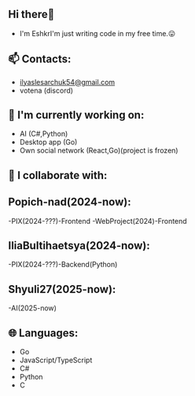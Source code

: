 ## Hi there👋
 - I'm EshkrI'm just writing code in my free time.😛

## 📫 Contacts:
 - ilyaslesarchuk54@gmail.com 
 - votena (discord)

## 🔧 I'm currently working on:
 - AI (C#,Python)
 - Desktop app (Go)
 - Own social network (React,Go)(project is frozen) 

## 🍈 I collaborate with:
 ## Popich-nad(2024-now):
 -PIX(2024-???)-Frontend
 -WebProject(2024)-Frontend

 ## IliaBultihaetsya(2024-now):
  -PIX(2024-???)-Backend(Python)

 ## Shyuli27(2025-now):
  -AI(2025-now)
  


## 🌐 Languages:
 - Go
 - JavaScript/TypeScript
 - C#
 - Python
 - C
   
<!--
**ShorWati/Shorwati** is a ✨ _special_ ✨ repository because its `README.md` (this file) appears on your GitHub profile.

Here are some ideas to get you started:

- 🔭 I’m currently working on ...
- 🌱 I’m currently learning ...
- 👯 I’m looking to collaborate on ...
- 🤔 I’m looking for help with ...
- 💬 Ask me about ...
- 📫 How to reach me: ...
- 😄 Pronouns: ...
- ⚡ Fun fact: ...
-->
